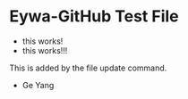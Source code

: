 # Eywa-GitHub Test File

- this works!
- this works!!!

This is added by the file update command.

- Ge Yang